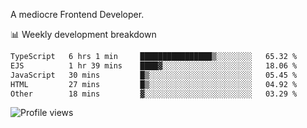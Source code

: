 A mediocre Frontend Developer.

📊 Weekly development breakdown
<!--START_SECTION:waka-->

```txt
TypeScript   6 hrs 1 min     ████████████████▒░░░░░░░░   65.32 %
EJS          1 hr 39 mins    ████▓░░░░░░░░░░░░░░░░░░░░   18.06 %
JavaScript   30 mins         █▒░░░░░░░░░░░░░░░░░░░░░░░   05.45 %
HTML         27 mins         █▒░░░░░░░░░░░░░░░░░░░░░░░   04.92 %
Other        18 mins         ▓░░░░░░░░░░░░░░░░░░░░░░░░   03.29 %
```

<!--END_SECTION:waka-->

<img src="https://gpvc.arturio.dev/iqbalfasri" alt="Profile views"/>
